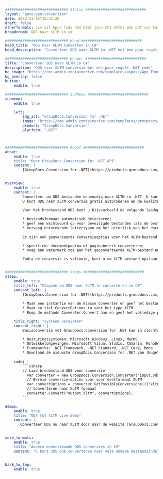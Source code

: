 ```yaml
---
############################# Static ############################
layout: "auto-gen-conversion"
date: 2022-11-02T19:42:28
draft: false
otherformats: csv dif epub fods htm html json mht mhtml ods pdf sxc tex tsv xlam xls xlsb xlsm xlsx xlt xltm xltx xml xps
breadcrumb: ODS naar XLTM in C#

############################# Head ############################
head_title: "ODS naar XLTM Converter in C#"
head_description: "Converteer ODS naar XLTM in .NET met een paar regels code. Gebruik de GroupDocs Document Conversion API om meer dan 160 bestandsformaten te converteren."

############################# Header ############################
title: "Converteer ODS naar XLTM in C#"
description: "ODS naar XLTM conversie met een paar regels .NET code"
bg_image: "https://cms.admin.containerize.com/templates/aspose/App_Themes/V3/images/bg/header1.png"
bg_overlay: false
button:
    enable: true

############################# SubMenu ############################
submenu:
    enable: true

    left:
        img_alt: "GroupDocs.Conversion for .NET"
        image: "https://cms.admin.containerize.com/templates/groupdocs/images/product-logos/90x90-noborder/groupdocs-conversion-net.png"
        product: "GroupDocs.Conversion"
        platform: ".NET"



############################# About ############################
about:
    enable: true
    title: "Over GroupDocs.Conversion for .NET API"
    content: |
        [GroupDocs.Conversion for .NET](https://products.groupdocs.com/conversion/net/) kan worden gebruikt om Microsoft Word, Excel, PowerPoint, PDF, Visio en andere formaten te converteren. GroupDocs.Conversion is een standalone API die geschikt is voor back-end en interne systemen waar hoge prestaties vereist zijn. Het is niet afhankelijk van software zoals Microsoft of Open Office.
    

overview:
    enable: true
    content: |
        Converteer uw ODS bestanden eenvoudig naar XLTM in .NET. U kunt slechts een paar C# coderegels gebruiken op elk platform naar keuze, zoals - Windows, Linux, macOS.
        U kunt ODS naar XLTM conversie gratis uitproberen en de kwaliteit van de conversieresultaten evalueren. Naast eenvoudige scenario's voor bestandsconversie kunt u meer geavanceerde opties proberen voor het laden van het bronbestand ODS en voor het opslaan van het XLTM-uitvoerresultaat. 
        
        Voor het bronbestand ODS kunt u bijvoorbeeld de volgende laadopties gebruiken:

        * bestandsformaat automatisch detecteren;
        * geef een wachtwoord op voor beveiligde bestanden (als de bestandsindeling dit ondersteunt);
        * vervang ontbrekende lettertypen om het uiterlijk van het document te behouden.
        
        Er zijn ook geavanceerde conversieopties voor het XLTM-bestand:

        * specifieke documentpagina of paginabereik converteren;
        * voeg een watermerk toe aan het geconverteerde XLTM-bestand en nog veel meer.

        Zodra de conversie is voltooid, kunt u uw XLTM-bestand opslaan in het lokale bestandspad of in opslag van derden, zoals FTP, Amazon S3, Google Drive, Dropbox enz. Let op: om ODS naar {{ te converteren) TO}} er is geen extra software nodig, zoals MS Office, Open Office, Adobe Acrobat Reader enz.


############################# Steps ############################
steps:
    enable: true
    title_left: "Stappen om ODS naar XLTM te converteren in C#"
    content_left: |
        [GroupDocs.Conversion for .NET](https://products.groupdocs.com/conversion/net/) maakt het gemakkelijk voor ontwikkelaars om een ​​ODS bestand naar XLTM te converteren met een paar regels code.
        
        * Maak een instantie van de klasse Converter en geef het bestand ODS het volledige pad
        * Maak en stel ConvertOptions in voor het type XLTM.
        * Roep de methode Converter.Convert aan en geef het volledige pad en formaat (XLTM) door als parameter

    title_right: "systeem vereisten"
    content_right: |
        Basisconversie met GroupDocs.Conversion for .NET kan in slechts een paar eenvoudige stappen worden gedaan. Onze API's worden ondersteund op alle belangrijke platforms en besturingssystemen. Voordat u de onderstaande code uitvoert, moet u ervoor zorgen dat de volgende vereisten op uw systeem zijn geïnstalleerd.

        * Besturingssystemen: Microsoft Windows, Linux, MacOS
        * Ontwikkelomgevingen: Microsoft Visual Studio, Xamarin, MonoDevelop
        * Frameworks: .NET Framework, .NET Standard, .NET Core, Mono
        * Download de nieuwste GroupDocs.Conversion for .NET van [Nuget](https://www.nuget.org/packages/groupdocs.conversion)
         
    code: |
        ```csharp    
        // Laad bronbestand ODS voor conversie
          var converter = new GroupDocs.Conversion.Converter("input.ods");
          // Bereid conversie-opties voor voor doelformaat XLTM
          var convertOptions = converter.GetPossibleConversions()["xltm"].ConvertOptions;
          // Converteren naar XLTM formaat
          converter.Convert("output.xltm", convertOptions);
        ```

demos:
    enable: true
    title: "ODS tot XLTM Live demo"
    content: |
       Converteer ODS nu naar XLTM door naar de website [GroupDocs.Conversion App](https://products.groupdocs.app/conversion/family) te gaan. Online demo heeft de volgende voordelen:
          

more_formats:
    enable: true
    title: "Andere ondersteunde ODS conversies in C#"
    content: "U kunt ODS ook converteren naar vele andere bestandsindelingen. Zie de lijst hieronder."
       
       
back_to_top:
    enable: true
---
```

